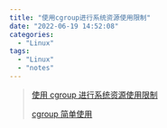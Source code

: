 ```yaml
---
title: "使用cgroup进行系统资源使用限制"
date: "2022-06-19 14:52:08"
categories:
  - "Linux"
tags:
  - "Linux"
  - "notes"
---
```


> [使用 cgroup 进行系统资源使用限制](http://wjhsh.net/yooma-p-8513313.html)
>
> [cgroup 简单使用](https://www.cnblogs.com/llwxhn/p/12558577.html)
